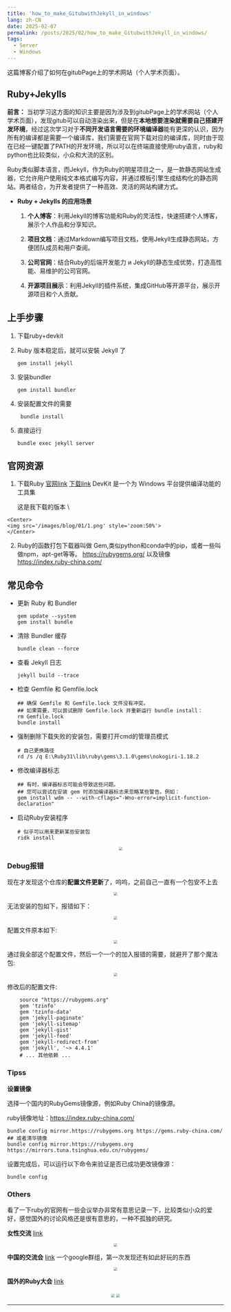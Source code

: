 ```yaml
---
title: 'how_to_make_GitubwithJekyll_in_windows'
lang: zh-CN
date: 2025-02-07
permalink: /posts/2025/02/how_to_make_GitubwithJekyll_in_windows/
tags:
  - Server
  - Windows
---
```


这篇博客介绍了如何在gitubPage上的学术网站（个人学术页面）。

## Ruby+Jekylls

**前言：** 当初学习这方面的知识主要是因为涉及到gitubPage上的学术网站（个人学术页面），发现gitub可以自动渲染出来，但是在**本地想要渲染就需要自己搭建开发环境**，经过这次学习对于**不同开发语言需要的环境编译器**能有更深的认识，因为所有的编译都是需要一个编译库，我们需要在官网下载对应的编译库，同时由于现在已经一键配置了PATH的开发环境，所以可以在终端直接使用ruby语言，ruby和python也比较类似，小众和大流的区别。

Ruby类似脚本语言，而Jekyll，作为Ruby的明星项目之一，是一款静态网站生成器，它允许用户使用纯文本格式编写内容，并通过模板引擎生成结构化的静态网站。两者结合，为开发者提供了一种高效、灵活的网站构建方式。

* **Ruby + Jekylls 的应用场景**

  1. **个人博客**：利用Jekyll的博客功能和Ruby的灵活性，快速搭建个人博客，展示个人作品和分享知识。

  2. **项目文档**：通过Markdown编写项目文档，使用Jekyll生成静态网站，方便团队成员和用户查阅。

  3. **公司官网**：结合Ruby的后端开发能力 и Jekyll的静态生成优势，打造高性能、易维护的公司官网。

  4. **开源项目展示**：利用Jekyll的插件系统，集成GitHub等开源平台，展示开源项目和个人贡献。



## **上手步骤**

1. 下载ruby+devkit

2. Ruby 版本稳定后，就可以安裝 Jekyll 了
  
    ```plain&#x20;text
    gem install jekyll 
    ```

3. 安装bundler

    ```plain&#x20;text
    gem install bundler
    ```

4. 安装配置文件的需要

    ```plain&#x20;text
     bundle install
    ```

5. 直接运行

    ```plain&#x20;text
    bundle exec jekyll server
    ```

## **官网资源**

  1. 下载Ruby [官网link](https://rubyinstaller.org/) [下载link](https://rubyinstaller.org/downloads/) DevKit 是一个为 Windows 平台提供编译功能的工具集

     这是我下载的版本 \

    <Center>
    <img src='/images/blog/01/1.png' style='zoom:50%'>
    </Center>


  2. Ruby的函数打包下载器叫做 Gem,类似python和conda中的pip，或者一些叫做npm，apt-get等等。 https://rubygems.org/ 以及镜像 https://index.ruby-china.com/



## **常见命令**

  * 更新 Ruby 和 Bundler

    ```plain&#x20;text
    gem update --system
    gem install bundle
    ```

  * 清除 Bundler 缓存

    ```plain&#x20;text
    bundle clean --force
    ```

  * 查看 Jekyll 日志

    ```plain&#x20;text
    jekyll build --trace
    ```

  * 检查 Gemfile 和 Gemfile.lock

    ```plain&#x20;text
    ## 确保 Gemfile 和 Gemfile.lock 文件没有冲突。
    ## 如果需要，可以尝试删除 Gemfile.lock 并重新运行 bundle install：
    rm Gemfile.lock
    bundle install
    ```

  * 强制删除下载失败的安装包，需要打开cmd的管理员模式

    ```plain&#x20;text
    # 自己更换路径
    rd /s /q E:\Ruby31\lib\ruby\gems\3.1.0\gems\nokogiri-1.18.2
    ```

  * 修改编译器标志

      ```plain&#x20;text
      ## 有时，编译器标志可能会导致这些问题。
      ## 您可以尝试在安装 gem 时添加编译器标志来忽略某些警告。例如：
      gem install wdm -- --with-cflags="-Wno-error=implicit-function-declaration"
      ```

  * 启动Ruby安装程序

      ```plain&#x20;text
      # 似乎可以用来更新某些安装包        
      ridk install
      ```
    <Center>
    <img src='/images/blog/01/2.png' style='zoom:50%'>
    </Center>

### Debug报错
现在才发现这个仓库的**配置文件更新**了，呜呜，之前自己一直有一个包安不上去
    <Center>
    <img src='/images/blog/01/3.png' style='zoom:50%'>
    </Center>

无法安装的包如下，报错如下：
    <Center>
    <img src='/images/blog/01/4.png' style='zoom:50%'>
    </Center>

配置文件原本如下:
    <Center>
    <img src='/images/blog/01/5.png' style='zoom:50%'>
    </Center>

通过我全部这个配置文件，然后一个一个的加入报错的需要，就避开了那个魔法包:
    <Center>
    <img src='/images/blog/01/6.png' style='zoom:50%'>
    </Center>

修改后的配置文件:

``` plain&#x20;text
    source "https://rubygems.org"
    gem 'tzinfo'
    gem 'tzinfo-data'
    gem 'jekyll-paginate'
    gem 'jekyll-sitemap'
    gem 'jekyll-gist'
    gem 'jekyll-feed'
    gem 'jekyll-redirect-from'
    gem 'jekyll', '~> 4.4.1'
    # ... 其他依赖 ...
```


### Tipss&#x20;

**设置镜像**

选择一个国内的RubyGems镜像源，例如Ruby China的镜像源。

ruby镜像地址：https://index.ruby-china.com/

```plain&#x20;text
bundle config mirror.https://rubygems.org https://gems.ruby-china.com/
## 或者清华镜像
bundle config mirror.https://rubygems.org https://mirrors.tuna.tsinghua.edu.cn/rubygems/
```

设置完成后，可以运行以下命令来验证是否已成功更改镜像源：

``` plain&#x20;text
bundle config
```



### Others

看了一下ruby的官网有一些会议举办非常有意思记录一下，比较类似小众的爱好，感觉国外的讨论风格还是很有意思的，一种不孤独的研究。

**女性交流** [link](https://dcn8hodqlmqo.feishu.cn/wiki/NPmXwubu8iPaDMkR7WUcJTaMn8g?fromScene=spaceOverview#share-VFLNdLaqooXdsHxgAUUcwh1FnZg)
<Center>
<img src='/images/blog/01/7.png' style='zoom:50%'>
</Center>

**中国的交流会** [link](https://groups.google.com/g/shanghaionrails?pli=1)
一个google群组，第一次发现还有如此好玩的东西
<Center>
<img src='/images/blog/01/8.png' style='zoom:50%'>
</Center>

**国外的Ruby大会** [link](https://rubycommunityconference.konfeo.com/en/groups)
<center>
<img src='/images/blog/01/9.png' style='zoom:50%'>
<img src='/images/blog/01/10.png' style='zoom:50%'>
</center>




---